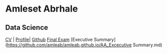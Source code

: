 # Amleset Abrhale
## Data Science
[CV](CV.htm)  |  [Profile](https://profiles.howard.edu/amleset-abrhale)|  [Github](https://github.com/amleab/Data-200-Intro-to-Data-Science)
[Final Exam](https://github.com/amleab/amleab.github.io/AA_FinalExam.md)
[Executive Summary](https://github.com/amleab/amleab.github.io/AA_Excecutive Summary.md)




